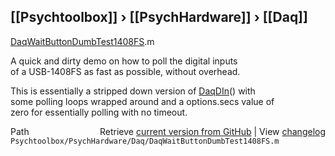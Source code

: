 ## [[Psychtoolbox]] &#8250; [[PsychHardware]] &#8250; [[Daq]]

[DaqWaitButtonDumbTest1408FS](DaqWaitButtonDumbTest1408FS).m  
  
A quick and dirty demo on how to poll the digital inputs  
of a USB-1408FS as fast as possible, without overhead.  
  
This is essentially a stripped down version of [DaqDIn](DaqDIn)() with  
some polling loops wrapped around and a options.secs value of  
zero for essentially polling with no timeout.  
  




<div class="code_header" style="text-align:right;">
  <span style="float:left;">Path&nbsp;&nbsp;</span> <span class="counter">Retrieve <a href=
  "https://raw.github.com/Psychtoolbox-3/Psychtoolbox-3/beta/Psychtoolbox/PsychHardware/Daq/DaqWaitButtonDumbTest1408FS.m">current version from GitHub</a> | View <a href=
  "https://github.com/Psychtoolbox-3/Psychtoolbox-3/commits/beta/Psychtoolbox/PsychHardware/Daq/DaqWaitButtonDumbTest1408FS.m">changelog</a></span>
</div>
<div class="code">
  <code>Psychtoolbox/PsychHardware/Daq/DaqWaitButtonDumbTest1408FS.m</code>
</div>

